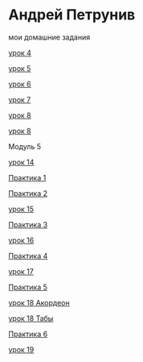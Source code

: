  # Андрей Петрунив 
 мои домашние задания   
 
[урок 4](https://petruniv.github.io/mini-book%20m2%20les4/src/ "книжка") 

[урок 5](https://petruniv.github.io/mini-book%20m2%20les5/src/ "Описание")

[урок 6](https://petruniv.github.io/position-m2Les6/src/ "Описание")

[урок 7](https://petruniv.github.io/урок%207/src/ "Описание")

[урок 8](https://petruniv.github.io/myProject%20урок8/src/ "Описание")

[урок 8](https://petruniv.github.io/lesson12/ "Описание")

Модуль 5 

[урок 14](https://petruniv.github.io/myProject%20shrift/src/ "Описание")

[Практика 1](https://petruniv.github.io/practik1/src/ "Описание")

[Практика 2](https://petruniv.github.io/myProject%20practic2/src/ "Описание")

 [урок 15](https://petruniv.github.io/урок15/ "Описание")
 
[Практика 3](https://petruniv.github.io/practic%203/src/ "Описание") 
  
 [урок 16](https://petruniv.github.io/lesson16/src/ "Описание") 
 
 [Практика 4](https://petruniv.github.io/practic4/src/ "Описание") 
 
  [урок 17](https://petruniv.github.io/lesson17/src/ "Описание")
 
  [Практика 5](https://petruniv.github.io/practic5/src/ "Описание") 
  
  [урок 18 Акордеон](https://petruniv.github.io/acordeon/src/ "Описание")
  
  
  [урок 18 Табы](https://petruniv.github.io/tabs/src/ "Описание")
  
  [Практика 6](https://petruniv.github.io/pracric6/src/ "Описание") 
  
  [урок 19 ](https://petruniv.github.io/lesson19/src/ "Описание")
  

